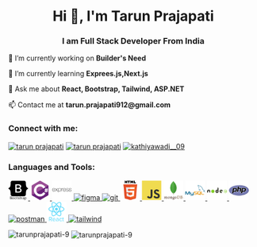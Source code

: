 <h1 align="center">Hi 👋, I'm Tarun Prajapati</h1>
<h3 align="center">I am Full Stack Developer From India</h3>

<p>🔭 I’m currently working on <b>Builder's Need</b></p>
<p>🌱 I’m currently learning <b>Exprees.js,Next.js</b></p>
<p>💬 Ask me about <b>React, Bootstrap, Tailwind, ASP.NET</b></p>
<p>📫 Contact me at <b>tarun.prajapati912@gmail.com</b></p>

<h3 align="left">Connect with me:</h3>
<p align="left">
  <a
    href="https://www.linkedin.com/in/tarun-prajapati-82686024a"
    target="_blank"
    ><img
      align="center"
      src="https://www.svgrepo.com/show/9911/linkedin.svg"
      alt="tarun prajapati"
      height="30"
      width="40"
  /></a>
  <a
    href="https://www.facebook.com/tarun.prajapati.73932?mibextid=ZbWKwL"
    target="_blank"
    ><img
      align="center"
      src="https://www.svgrepo.com/show/475647/facebook-color.svg"
      alt="tarun prajapati"
      height="30"
      width="40"
  /></a>
  <a href="https://instagram.com/kathiyawadi__09" target="_blank"
    ><img
      align="center"
      src="https://www.svgrepo.com/show/452229/instagram-1.svg"
      alt="kathiyawadi__09"
      height="30"
      width="40"
  /></a>
</p>

<h3 align="left">Languages and Tools:</h3>
<p align="left">
  <a href="https://getbootstrap.com" target="_blank" rel="noreferrer">
    <img
      src="https://raw.githubusercontent.com/devicons/devicon/master/icons/bootstrap/bootstrap-plain-wordmark.svg"
      alt="bootstrap"
      width="40"
      height="40"
    />
  </a>
  <a href="https://www.w3schools.com/cs/" target="_blank" rel="noreferrer">
    <img
      src="https://raw.githubusercontent.com/devicons/devicon/master/icons/csharp/csharp-original.svg"
      alt="csharp"
      width="40"
      height="40"
    />
  </a>
  <a href="https://expressjs.com" target="_blank" rel="noreferrer">
    <img
      src="https://raw.githubusercontent.com/devicons/devicon/master/icons/express/express-original-wordmark.svg"
      alt="express"
      width="40"
      height="40"
    />
  </a>
  <a href="https://www.figma.com/" target="_blank" rel="noreferrer">
    <img
      src="https://www.vectorlogo.zone/logos/figma/figma-icon.svg"
      alt="figma"
      width="40"
      height="40"
    />
  </a>
  <a href="https://git-scm.com/" target="_blank" rel="noreferrer">
    <img
      src="https://www.vectorlogo.zone/logos/git-scm/git-scm-icon.svg"
      alt="git"
      width="40"
      height="40"
    />
  </a>
  <a href="https://www.w3.org/html/" target="_blank" rel="noreferrer">
    <img
      src="https://raw.githubusercontent.com/devicons/devicon/master/icons/html5/html5-original-wordmark.svg"
      alt="html5"
      width="40"
      height="40"
    />
  </a>
  <a
    href="https://developer.mozilla.org/en-US/docs/Web/JavaScript"
    target="_blank"
    rel="noreferrer"
  >
    <img
      src="https://raw.githubusercontent.com/devicons/devicon/master/icons/javascript/javascript-original.svg"
      alt="javascript"
      width="40"
      height="40"
    />
  </a>
  <a href="https://www.mongodb.com/" target="_blank" rel="noreferrer">
    <img
      src="https://raw.githubusercontent.com/devicons/devicon/master/icons/mongodb/mongodb-original-wordmark.svg"
      alt="mongodb"
      width="40"
      height="40"
    />
  </a>
  <a href="https://www.mysql.com/" target="_blank" rel="noreferrer">
    <img
      src="https://raw.githubusercontent.com/devicons/devicon/master/icons/mysql/mysql-original-wordmark.svg"
      alt="mysql"
      width="40"
      height="40"
    />
  </a>
  <a href="https://nodejs.org" target="_blank" rel="noreferrer">
    <img
      src="https://raw.githubusercontent.com/devicons/devicon/master/icons/nodejs/nodejs-original-wordmark.svg"
      alt="nodejs"
      width="40"
      height="40"
    />
  </a>
  <a href="https://www.php.net" target="_blank" rel="noreferrer">
    <img
      src="https://raw.githubusercontent.com/devicons/devicon/master/icons/php/php-original.svg"
      alt="php"
      width="40"
      height="40"
    />
  </a>
  <a href="https://postman.com" target="_blank" rel="noreferrer">
    <img
      src="https://www.vectorlogo.zone/logos/getpostman/getpostman-icon.svg"
      alt="postman"
      width="40"
      height="40"
    />
  </a>
  <a href="https://reactjs.org/" target="_blank" rel="noreferrer">
    <img
      src="https://raw.githubusercontent.com/devicons/devicon/master/icons/react/react-original-wordmark.svg"
      alt="react"
      width="40"
      height="40"
    />
  </a>
  <a href="https://tailwindcss.com/" target="_blank" rel="noreferrer">
    <img
      src="https://www.vectorlogo.zone/logos/tailwindcss/tailwindcss-icon.svg"
      alt="tailwind"
      width="40"
      height="40"
    />
  </a>
</p>

<p>
  <img
    align="left"
    src="https://github-readme-stats.vercel.app/api/top-langs?username=tarunprajapati-9&show_icons=true&locale=en&layout=compact"
    alt="tarunprajapati-9"
  />
</p>

<p>
  &nbsp;<img
    align="center"
    src="https://github-readme-stats.vercel.app/api?username=tarunprajapati-9&show_icons=true&locale=en"
    alt="tarunprajapati-9"
  />
</p>
